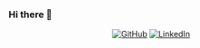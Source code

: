 ### Hi there 👋

<p align="center">
	<a href="https://github.com/augustobrit"><img src="https://img.shields.io/github/followers/terrytangyuan.svg?label=GitHub&style=social" alt="GitHub"></a>
	<a href="https://www.linkedin.com/in/augustobrito"><img src="https://img.shields.io/badge/LinkedIn--_.svg?style=social&logo=linkedin" alt="LinkedIn"></a>
</p>
